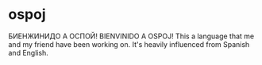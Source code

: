# ospoj

БИЕНЖИНИДО А ОСПОЙ!
BIENVINIDO A OSPOJ!
This a language that me and my friend have been working on. It's heavily influenced from Spanish and English.

